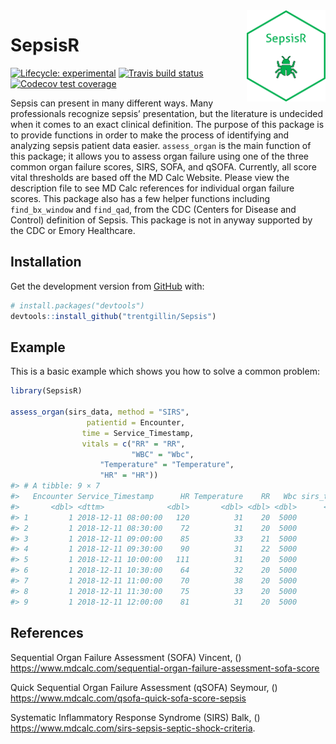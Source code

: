 
<img src="vignettes/SepsisR.png" alt="SepsisR logo" align="right" width = "25%" height="25%"/>

<!-- README.md is generated from README.Rmd. Please edit that file -->

# SepsisR

<!-- badges: start -->

[![Lifecycle:
experimental](https://img.shields.io/badge/lifecycle-experimental-orange.svg)](https://www.tidyverse.org/lifecycle/#experimental)
[![Travis build
status](https://travis-ci.org/trentgillin/SepsisR.svg?branch=master)](https://travis-ci.org/trentgillin/SepsisR)
[![Codecov test
coverage](https://codecov.io/gh/trentgillin/SepsisR/branch/master/graph/badge.svg)](https://codecov.io/gh/trentgillin/SepsisR?branch=master)
<!-- badges: end -->

Sepsis can present in many different ways. Many professionals recognize
sepsis’ presentation, but the literature is undecided when it comes to
an exact clinical definition. The purpose of this package is to provide
functions in order to make the process of identifying and analyzing
sepsis patient data easier. `assess_organ` is the main function of this
package; it allows you to assess organ failure using one of the three
common organ failure scores, SIRS, SOFA, and qSOFA. Currently, all score
vital thresholds are based off the MD Calc Website. Please view the
description file to see MD Calc references for individual organ failure
scores. This package also has a few helper functions including
`find_bx_window` and `find_qad`, from the CDC (Centers for Disease and
Control) definition of Sepsis. This package is not in anyway supported
by the CDC or Emory Healthcare.

## Installation

Get the development version from [GitHub](https://github.com/) with:

``` r
# install.packages("devtools")
devtools::install_github("trentgillin/Sepsis")
```

## Example

This is a basic example which shows you how to solve a common problem:

``` r
library(SepsisR)

assess_organ(sirs_data, method = "SIRS",
                 patientid = Encounter, 
                time = Service_Timestamp, 
                vitals = c("RR" = "RR", 
                           "WBC" = "Wbc", 
                    "Temperature" = "Temperature",
                    "HR" = "HR"))
#> # A tibble: 9 × 7
#>   Encounter Service_Timestamp      HR Temperature    RR   Wbc sirs_total
#>       <dbl> <dttm>              <dbl>       <dbl> <dbl> <dbl>      <dbl>
#> 1         1 2018-12-11 08:00:00   120          31    20  5000          2
#> 2         1 2018-12-11 08:30:00    72          31    20  5000          1
#> 3         1 2018-12-11 09:00:00    85          33    21  5000          2
#> 4         1 2018-12-11 09:30:00    90          31    22  5000          2
#> 5         1 2018-12-11 10:00:00   111          31    20  5000          2
#> 6         1 2018-12-11 10:30:00    64          32    20  5000          1
#> 7         1 2018-12-11 11:00:00    70          38    20  5000          0
#> 8         1 2018-12-11 11:30:00    75          33    20  5000          1
#> 9         1 2018-12-11 12:00:00    81          31    20  5000          1
```

## References

Sequential Organ Failure Assessment (SOFA) Vincent, ()
<https://www.mdcalc.com/sequential-organ-failure-assessment-sofa-score>

Quick Sequential Organ Failure Assessment (qSOFA) Seymour, ()
<https://www.mdcalc.com/qsofa-quick-sofa-score-sepsis>

Systematic Inflammatory Response Syndrome (SIRS) Balk, ()
<https://www.mdcalc.com/sirs-sepsis-septic-shock-criteria>.
